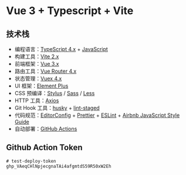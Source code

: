 # Vue 3 + Typescript + Vite

## 技术栈
* 编程语言：[TypeScript 4.x](https://www.typescriptlang.org/zh/) + [JavaScript](https://www.javascript.com/)
* 构建工具：[Vite 2.x](https://cn.vitejs.dev/)
* 前端框架：[Vue 3.x](https://v3.cn.vuejs.org/)
* 路由工具：[Vue Router 4.x](https://next.router.vuejs.org/zh/index.html)
* 状态管理：[Vuex 4.x](https://next.vuex.vuejs.org/)
* UI 框架：[Element Plus](https://element-plus.org/#/zh-CN)
* CSS 预编译：[Stylus](https://stylus-lang.com/) / [Sass](https://sass.bootcss.com/documentation) / [Less](http://lesscss.cn/)
* HTTP 工具：[Axios](https://axios-http.com/)
* Git Hook 工具：[husky](https://typicode.github.io/husky/#/) + [lint-staged](https://github.com/okonet/lint-staged)
* 代码规范：[EditorConfig](http://editorconfig.org) + [Prettier](https://prettier.io/) + [ESLint](https://eslint.org/) + [Airbnb JavaScript Style Guide](https://github.com/airbnb/javascript#translation)
* 自动部署：[GitHub Actions](https://docs.github.com/cn/actions/learn-github-actions)

## Github Action Token

```
# test-deploy-token
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
```


